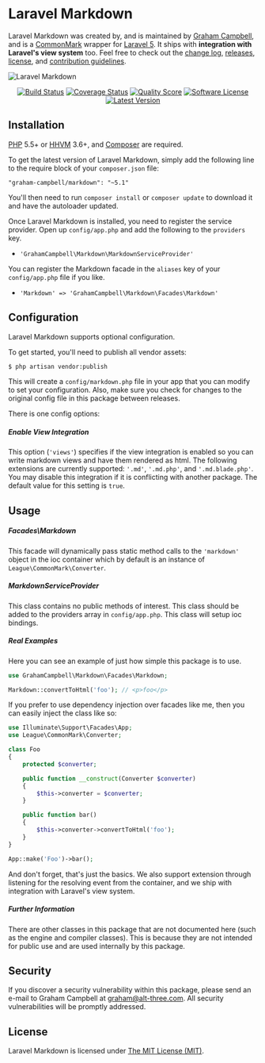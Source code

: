 Laravel Markdown
================

Laravel Markdown was created by, and is maintained by [Graham Campbell](https://github.com/GrahamCampbell), and is a [CommonMark](https://github.com/thephpleague/commonmark) wrapper for [Laravel 5](http://laravel.com). It ships with **integration with Laravel's view system** too. Feel free to check out the [change log](CHANGELOG.md), [releases](https://github.com/GrahamCampbell/Laravel-Markdown/releases), [license](LICENSE), and [contribution guidelines](CONTRIBUTING.md).

![Laravel Markdown](https://cloud.githubusercontent.com/assets/2829600/4432292/c10da636-468c-11e4-9ed9-dac778a15cd5.PNG)

<p align="center">
<a href="https://travis-ci.org/GrahamCampbell/Laravel-Markdown"><img src="https://img.shields.io/travis/GrahamCampbell/Laravel-Markdown/master.svg?style=flat-square" alt="Build Status"></img></a>
<a href="https://scrutinizer-ci.com/g/GrahamCampbell/Laravel-Markdown/code-structure"><img src="https://img.shields.io/scrutinizer/coverage/g/GrahamCampbell/Laravel-Markdown.svg?style=flat-square" alt="Coverage Status"></img></a>
<a href="https://scrutinizer-ci.com/g/GrahamCampbell/Laravel-Markdown"><img src="https://img.shields.io/scrutinizer/g/GrahamCampbell/Laravel-Markdown.svg?style=flat-square" alt="Quality Score"></img></a>
<a href="LICENSE"><img src="https://img.shields.io/badge/license-MIT-brightgreen.svg?style=flat-square" alt="Software License"></img></a>
<a href="https://github.com/GrahamCampbell/Laravel-Markdown/releases"><img src="https://img.shields.io/github/release/GrahamCampbell/Laravel-Markdown.svg?style=flat-square" alt="Latest Version"></img></a>
</p>


## Installation

[PHP](https://php.net) 5.5+ or [HHVM](http://hhvm.com) 3.6+, and [Composer](https://getcomposer.org) are required.

To get the latest version of Laravel Markdown, simply add the following line to the require block of your `composer.json` file:

```
"graham-campbell/markdown": "~5.1"
```

You'll then need to run `composer install` or `composer update` to download it and have the autoloader updated.

Once Laravel Markdown is installed, you need to register the service provider. Open up `config/app.php` and add the following to the `providers` key.

* `'GrahamCampbell\Markdown\MarkdownServiceProvider'`

You can register the Markdown facade in the `aliases` key of your `config/app.php` file if you like.

* `'Markdown' => 'GrahamCampbell\Markdown\Facades\Markdown'`


## Configuration

Laravel Markdown supports optional configuration.

To get started, you'll need to publish all vendor assets:

```bash
$ php artisan vendor:publish
```

This will create a `config/markdown.php` file in your app that you can modify to set your configuration. Also, make sure you check for changes to the original config file in this package between releases.

There is one config options:

##### Enable View Integration

This option (`'views'`) specifies if the view integration is enabled so you can write markdown views and have them rendered as html. The following extensions are currently supported: `'.md'`, `'.md.php'`, and `'.md.blade.php'`. You may disable this integration if it is conflicting with another package. The default value for this setting is `true`.


## Usage

##### Facades\Markdown

This facade will dynamically pass static method calls to the `'markdown'` object in the ioc container which by default is an instance of `League\CommonMark\Converter`.

##### MarkdownServiceProvider

This class contains no public methods of interest. This class should be added to the providers array in `config/app.php`. This class will setup ioc bindings.

##### Real Examples

Here you can see an example of just how simple this package is to use.

```php
use GrahamCampbell\Markdown\Facades\Markdown;

Markdown::convertToHtml('foo'); // <p>foo</p>
```

If you prefer to use dependency injection over facades like me, then you can easily inject the class like so:

```php
use Illuminate\Support\Facades\App;
use League\CommonMark\Converter;

class Foo
{
    protected $converter;

    public function __construct(Converter $converter)
    {
        $this->converter = $converter;
    }

    public function bar()
    {
        $this->converter->convertToHtml('foo');
    }
}

App::make('Foo')->bar();
```

And don't forget, that's just the basics. We also support extension through listening for the resolving event from the container, and we ship with integration with Laravel's view system.

##### Further Information

There are other classes in this package that are not documented here (such as the engine and compiler classes). This is because they are not intended for public use and are used internally by this package.


## Security

If you discover a security vulnerability within this package, please send an e-mail to Graham Campbell at graham@alt-three.com. All security vulnerabilities will be promptly addressed.


## License

Laravel Markdown is licensed under [The MIT License (MIT)](LICENSE).
